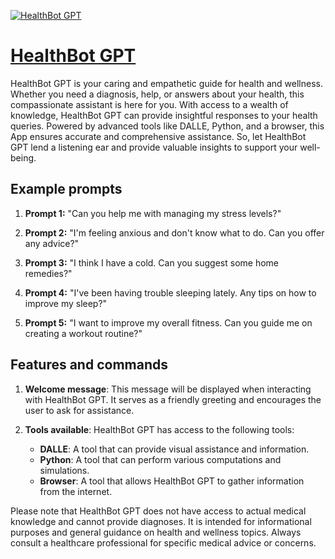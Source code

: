 [![HealthBot GPT](https://files.oaiusercontent.com/file-O34B86OpbokmIqXwtRlkume3?se=2123-10-17T13%3A27%3A27Z&sp=r&sv=2021-08-06&sr=b&rscc=max-age%3D31536000%2C%20immutable&rscd=attachment%3B%20filename%3DHusslerBerod_Illustrate_a_vibrant_comic-style_Krankenwagen_ambu_7a1fe310-7e13-4a9d-9294-044b00f6320a.png&sig=8JTzddwVmjfKvJWS8aapjML2IzvjWoyko0UsKs1Coww%3D)](https://chat.openai.com/g/g-g42xJ4A0f-healthbot-gpt)

# [HealthBot GPT](https://chat.openai.com/g/g-g42xJ4A0f-healthbot-gpt)

HealthBot GPT is your caring and empathetic guide for health and wellness. Whether you need a diagnosis, help, or answers about your health, this compassionate assistant is here for you. With access to a wealth of knowledge, HealthBot GPT can provide insightful responses to your health queries. Powered by advanced tools like DALLE, Python, and a browser, this App ensures accurate and comprehensive assistance. So, let HealthBot GPT lend a listening ear and provide valuable insights to support your well-being.

## Example prompts

1. **Prompt 1:** "Can you help me with managing my stress levels?"

2. **Prompt 2:** "I'm feeling anxious and don't know what to do. Can you offer any advice?"

3. **Prompt 3:** "I think I have a cold. Can you suggest some home remedies?"

4. **Prompt 4:** "I've been having trouble sleeping lately. Any tips on how to improve my sleep?"

5. **Prompt 5:** "I want to improve my overall fitness. Can you guide me on creating a workout routine?"


## Features and commands

1. **Welcome message**: This message will be displayed when interacting with HealthBot GPT. It serves as a friendly greeting and encourages the user to ask for assistance.

2. **Tools available**: HealthBot GPT has access to the following tools:
   - **DALLE**: A tool that can provide visual assistance and information.
   - **Python**: A tool that can perform various computations and simulations.
   - **Browser**: A tool that allows HealthBot GPT to gather information from the internet.

Please note that HealthBot GPT does not have access to actual medical knowledge and cannot provide diagnoses. It is intended for informational purposes and general guidance on health and wellness topics. Always consult a healthcare professional for specific medical advice or concerns.